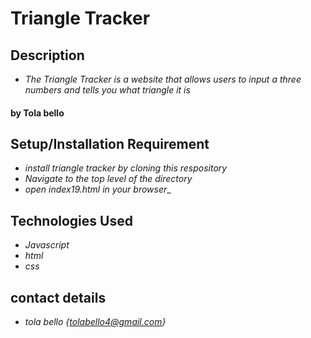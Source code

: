 # Triangle Tracker

## Description
* _The Triangle Tracker is a website that allows users to input a three numbers and tells you what triangle it is_

#### by Tola bello

## Setup/Installation Requirement
* _install triangle tracker by cloning this respository_
* _Navigate to the top level of the directory_
* _open index19.html in your browser__

## Technologies Used
* _Javascript_
* _html_
* _css_

## contact details
 * _tola bello {tolabello4@gmail.com}_